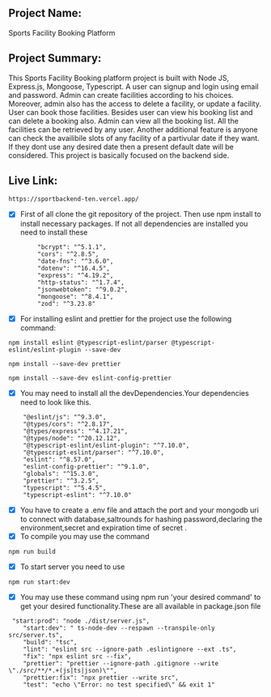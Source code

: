 
## Project Name: 
Sports Facility Booking Platform


## Project Summary:

This Sports Facility Booking platform project is built with Node JS, Express.js, Mongoose, Typescript. A user can signup and login using email and password. Admin can create facilities according to his choices. Moreover, admin also has the access to delete a facility, or update a facility. User can book those facilities. Besides user can view his booking list and can delete a booking also. Admin can view all the booking list. All the facilities can be retrieved by any user. Another additional feature is anyone can check the availibile slots of any facility of a partivular date if they want. If they dont use any desired date then a present default date will be considered. This project is basically focused on the backend side.

## Live Link:
```
https://sportbackend-ten.vercel.app/
```

- [x] First of all clone the git repository of the project. Then use npm install to install necessary packages. If not all dependencies are installed you need to install these
```
        "bcrypt": "^5.1.1",
        "cors": "^2.8.5",
        "date-fns": "^3.6.0",
        "dotenv": "^16.4.5",
        "express": "^4.19.2",
        "http-status": "^1.7.4",
        "jsonwebtoken": "^9.0.2",
        "mongoose": "^8.4.1",
        "zod": "^3.23.8"
```
- [x] For installing eslint and prettier for the project use the following command:
```
npm install eslint @typescript-eslint/parser @typescript-eslint/eslint-plugin --save-dev

```
```
npm install --save-dev prettier

```
```
npm install --save-dev eslint-config-prettier

```



- [x] You may need to install all the devDependencies.Your dependencies need to look like this.
```
    "@eslint/js": "^9.3.0",
    "@types/cors": "^2.8.17",
    "@types/express": "^4.17.21",
    "@types/node": "^20.12.12",
    "@typescript-eslint/eslint-plugin": "^7.10.0",
    "@typescript-eslint/parser": "^7.10.0",
    "eslint": "^8.57.0",
    "eslint-config-prettier": "^9.1.0",
    "globals": "^15.3.0",
    "prettier": "^3.2.5",
    "typescript": "^5.4.5",
    "typescript-eslint": "^7.10.0"
```
- [x] You have to create a .env file and attach the port and your mongodb uri  to connect with database,saltrounds for hashing password,declaring the environment,secret and expiration time of secret .
- [x] To compile you may use the command
```
npm run build
```
- [x] To start server you need to use
```
npm run start:dev
```
- [x] You may use these command using npm run 'your desired command' to get your desired functionality.These are all available in package.json file
```
 "start:prod": "node ./dist/server.js",
    "start:dev": " ts-node-dev --respawn --transpile-only src/server.ts",
    "build": "tsc",
    "lint": "eslint src --ignore-path .eslintignore --ext .ts",
    "fix": "npx eslint src --fix",
    "prettier": "prettier --ignore-path .gitignore --write \"./src/**/*.+(js|ts|json)\"",
    "prettier:fix": "npx prettier --write src",
    "test": "echo \"Error: no test specified\" && exit 1"
```

